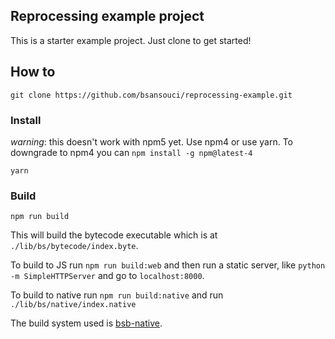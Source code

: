 Reprocessing example project
---

This is a starter example project. Just clone to get started!

## How to
```
git clone https://github.com/bsansouci/reprocessing-example.git
```

### Install
_warning_: this doesn't work with npm5 yet. Use npm4 or use yarn. To downgrade to npm4 you can `npm install -g npm@latest-4`
```
yarn
```

### Build
```
npm run build
```

This will build the bytecode executable which is at `./lib/bs/bytecode/index.byte`.

To build to JS run `npm run build:web` and then run a static server, like `python -m SimpleHTTPServer` and go to `localhost:8000`.

To build to native run `npm run build:native` and run `./lib/bs/native/index.native`

The build system used is [bsb-native](https://github.com/bsansouci/bsb-native).

